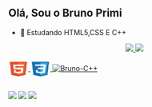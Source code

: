 ## Olá, Sou o Bruno Primi

- 🌱 Estudando HTML5,CSS E C++
 <div align="center">
  <a href="https://github.com/BrunoPrimi">
  <img height="180em" src="https://github-readme-stats.vercel.app/api?username=BrunoPrimi&show_icons=false&theme=dark_all_commits=alse&count_private=true.title_color"/>
  <img height="180em" src="https://github-readme-stats.vercel.app/api/top-langs/?username=BrunoPrimi&layout=compact&langs_count=7&theme="/>
</div>
  <div style="display: inline_block"><br>
    <img align="center" alt="Rafa-HTML" height="30" width="40" src="https://raw.githubusercontent.com/devicons/devicon/master/icons/html5/html5-original.svg">
    <img align="center" alt="Rafa-CSS" height="30" width="40" src="https://raw.githubusercontent.com/devicons/devicon/master/icons/css3/css3-original.svg">
    <img aling="center" alt="Bruno-C++" height="30" width="40" src="https://cdn.jsdelivr.net/gh/devicons/devicon/icons/c/c-original.svg" >
 <div/>
  
   ##
    
  <div>
  <a href="https://instagram.com/Bruno_Primi" target="_blank"><img src="https://img.shields.io/badge/-Instagram-%23E4405F?style=for-the-badge&logo=instagram&logoColor=white" target="_blank"></a>
  <a href = "mailto:brunoreballo@gmail.com"><img src="https://img.shields.io/badge/-Gmail-%23333?style=for-the-badge&logo=gmail&logoColor=white" target="_blank"></a>
  <a href="https://www.linkedin.com/in/bruno-primi-reballo-916256224/" target="_blank"><img src="https://img.shields.io/badge/-LinkedIn-%230077B5?style=for-the-badge&logo=linkedin&logoColor=white" target="_blank"></a> 
   <div/>
